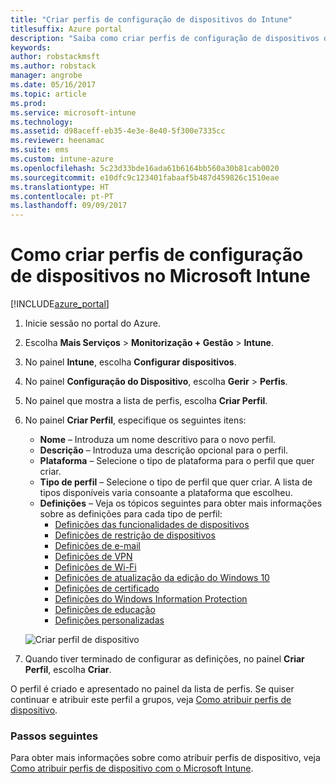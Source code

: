 ```yaml
---
title: "Criar perfis de configuração de dispositivos do Intune"
titlesuffix: Azure portal
description: "Saiba como criar perfis de configuração de dispositivos do Intune.\""
keywords: 
author: robstackmsft
ms.author: robstack
manager: angrobe
ms.date: 05/16/2017
ms.topic: article
ms.prod: 
ms.service: microsoft-intune
ms.technology: 
ms.assetid: d98aceff-eb35-4e3e-8e40-5f300e7335cc
ms.reviewer: heenamac
ms.suite: ems
ms.custom: intune-azure
ms.openlocfilehash: 5c23d33bde16ada61b6164bb560a30b81cab0020
ms.sourcegitcommit: e10dfc9c123401fabaaf5b487d459826c1510eae
ms.translationtype: HT
ms.contentlocale: pt-PT
ms.lasthandoff: 09/09/2017
---
```

# <a name="how-to-create-device-configuration-profiles-in-microsoft-intune"></a>Como criar perfis de configuração de dispositivos no Microsoft Intune

[!INCLUDE[azure_portal](./includes/azure_portal.md)]


1. Inicie sessão no portal do Azure.
2. Escolha **Mais Serviços** > **Monitorização + Gestão** > **Intune**.
3. No painel **Intune**, escolha **Configurar dispositivos**.
2. No painel **Configuração do Dispositivo**, escolha **Gerir** > **Perfis**.
2. No painel que mostra a lista de perfis, escolha **Criar Perfil**.
3. No painel **Criar Perfil**, especifique os seguintes itens:
    - **Nome** – Introduza um nome descritivo para o novo perfil.
    - **Descrição** – Introduza uma descrição opcional para o perfil.
    - **Plataforma** – Selecione o tipo de plataforma para o perfil que quer criar.
    - **Tipo de perfil** – Selecione o tipo de perfil que quer criar. A lista de tipos disponíveis varia consoante a plataforma que escolheu.
    - **Definições** – Veja os tópicos seguintes para obter mais informações sobre as definições para cada tipo de perfil:
        -  [Definições das funcionalidades de dispositivos](device-features-configure.md)
        -  [Definições de restrição de dispositivos](device-restrictions-configure.md)
        -  [Definições de e-mail](email-settings-configure.md)
        -  [Definições de VPN](vpn-settings-configure.md)
        -  [Definições de Wi-Fi](wi-fi-settings-configure.md)
        -  [Definições de atualização da edição do Windows 10](edition-upgrade-configure-windows-10.md)
        -  [Definições de certificado](certificates-configure.md)
        -  [Definições do Windows Information Protection](windows-information-protection-configure.md)
        -  [Definições de educação](education-settings-configure.md)
        -  [Definições personalizadas](custom-settings-configure.md)

    ![Criar perfil de dispositivo](./media/create-device-profile.png)
4. Quando tiver terminado de configurar as definições, no painel **Criar Perfil**, escolha **Criar**.

O perfil é criado e apresentado no painel da lista de perfis.
Se quiser continuar e atribuir este perfil a grupos, veja [Como atribuir perfis de dispositivo](device-profile-assign.md).


### <a name="next-steps"></a>Passos seguintes
Para obter mais informações sobre como atribuir perfis de dispositivo, veja [Como atribuir perfis de dispositivo com o Microsoft Intune](device-profile-assign.md).
